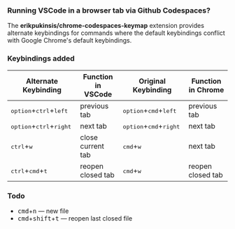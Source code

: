 ### Running VSCode in a browser tab via Github Codespaces?

The **erikpukinsis/chrome-codespaces-keymap** extension provides alternate keybindings for commands where the default keybindings conflict with Google Chrome's default keybindings.

### Keybindings added

| Alternate Keybinding                               | Function in VSCode | Original Keybinding                               | Function in Chrome |
| -------------------------------------------------- | ------------------ | ------------------------------------------------- | ------------------ |
| <kbd>option</kbd>+<kbd>ctrl</kbd>+<kbd>left</kbd>  | previous tab       | <kbd>option</kbd>+<kbd>cmd</kbd>+<kbd>left</kbd>  | previous tab       |
| <kbd>option</kbd>+<kbd>ctrl</kbd>+<kbd>right</kbd> | next tab           | <kbd>option</kbd>+<kbd>cmd</kbd>+<kbd>right</kbd> | next tab           |
| <kbd>ctrl</kbd>+<kbd>w</kbd>                       | close current tab  | <kbd>cmd</kbd>+<kbd>w</kbd>                       | next tab           |
| <kbd>ctrl</kbd>+<kbd>cmd</kbd>+<kbd>t</kbd>        | reopen closed tab  | <kbd>cmd</kbd>+<kbd>w</kbd>                       | reopen closed tab  |

### Todo
* <kbd>cmd</kbd>+<kbd>n</kbd> — new file
* <kbd>cmd</kbd>+<kbd>shift</kbd>+<kbd>t</kbd> — reopen last closed file
